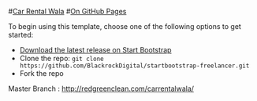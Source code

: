 #[Car Rental Wala](http://carrentalwala.com/)
#[On GitHub Pages](https://sonalsatpute.github.io/carrentalwala/)


To begin using this template, choose one of the following options to get started:
* [Download the latest release on Start Bootstrap](http://startbootstrap.com/template-overviews/freelancer/)
* Clone the repo: `git clone https://github.com/BlackrockDigital/startbootstrap-freelancer.git`
* Fork the repo

Master Branch : http://redgreenclean.com/carrentalwala/ 
